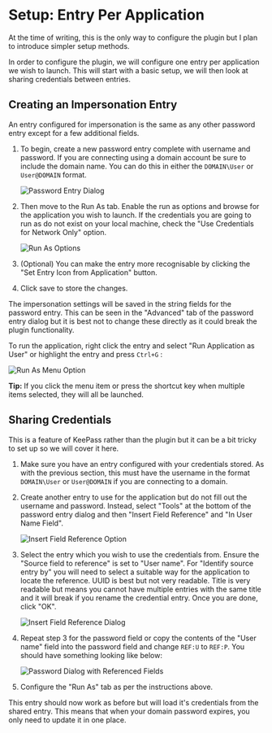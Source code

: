 # Setup: Entry Per Application #

At the time of writing, this is the only way to configure the plugin but I plan to introduce simpler setup methods.

In order to configure the plugin, we will configure one entry per application we wish to launch. This will start with a basic setup, we will then look at sharing credentials between entries.

## Creating an Impersonation Entry ##

An entry configured for impersonation is the same as any other password entry except for a few additional fields.

1. To begin, create a new password entry complete with username and password. If you are connecting using a domain account be sure to include the domain name. You can do this in either the `DOMAIN\User` or `User@DOMAIN` format.

   ![Password Entry Dialog](images/PasswordEntryDialog.png)

2. Then move to the Run As tab. Enable the run as options and browse for the application you wish to launch. If the credentials you are going to run as do not exist on your local machine, check the "Use Credentials for Network Only" option.

   ![Run As Options](images/PasswordEntryRunAsOptions.png)

3. (Optional) You can make the entry more recognisable by clicking the "Set Entry Icon from Application" button.
4. Click save to store the changes.

The impersonation settings will be saved in the string fields for the password entry. This can be seen in the "Advanced" tab of the password entry dialog but it is best not to change these directly as it could break the plugin functionality.

To run the application, right click the entry and select "Run Application as User" or highlight the entry and press `Ctrl+G` :

![Run As Menu Option](images/RunApplicationMenuItem.png)

**Tip:** If you click the menu item or press the shortcut key when multiple items selected, they will all be launched.

## Sharing Credentials ##

This is a feature of KeePass rather than the plugin but it can be a bit tricky to set up so we will cover it here.

1. Make sure you have an entry configured with your credentials stored. As with the previous section, this must have the username in the format `DOMAIN\User` or `User@DOMAIN` if you are connecting to a domain.
2. Create another entry to use for the application but do not fill out the username and password. Instead, select "Tools" at the bottom of the password entry dialog and then "Insert Field Reference" and "In User Name Field".

   ![Insert Field Reference Option](images/PasswordEntryDialogInsertFieldReference.png)

3. Select the entry which you wish to use the credentials from. Ensure the "Source field to reference" is set to "User name". For "Identify source entry by" you will need to select a suitable way for the application to locate the reference. UUID is best but not very readable. Title is very readable but means you cannot have multiple entries with the same title and it will break if you rename the credential entry. Once you are done, click "OK".

   ![Insert Field Reference Dialog](images/InsertFieldReferenceDialog.png)

4. Repeat step 3 for the password field or copy the contents of the "User name" field into the password field and change `REF:U` to `REF:P`. You should have something looking like below:

   ![Password Dialog with Referenced Fields](images/PasswordEntryDialogReferencedFields.png)

5. Configure the "Run As" tab as per the instructions above.

This entry should now work as before but will load it's credentials from the shared entry. This means that when your domain password expires, you only need to update it in one place.